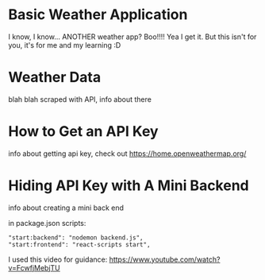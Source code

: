 # Basic Weather Application

I know, I know... ANOTHER weather app? Boo!!!! Yea I get it. But this isn't for you, it's for me and my learning :D

# Weather Data

blah blah scraped with API, info about there

# How to Get an API Key

info about getting api key, check out https://home.openweathermap.org/

# Hiding API Key with A Mini Backend

info about creating a mini back end

in package.json scripts:

    "start:backend": "nodemon backend.js",
    "start:frontend": "react-scripts start",

I used this video for guidance: https://www.youtube.com/watch?v=FcwfjMebjTU
